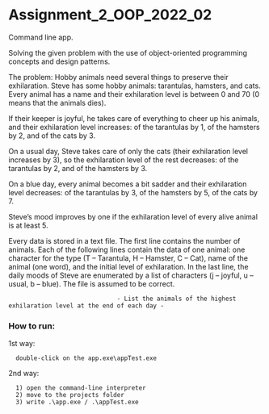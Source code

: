 # Assignment_2_OOP_2022_02

Command line app.

Solving the given problem with the use of object-oriented programming concepts and design patterns.

The problem:
Hobby animals need several things to preserve their exhilaration. Steve has some hobby animals: tarantulas,
hamsters, and cats. Every animal has a name and their exhilaration level is between 0 and 70 (0 means that the
animals dies).



If their keeper is joyful, he takes care of everything to cheer up his animals, and their exhilaration
level increases: of the tarantulas by 1, of the hamsters by 2, and of the cats by 3.

On a usual day, Steve takes care of only the cats (their exhilaration level increases by 3), so the exhilaration level
of the rest decreases: of the tarantulas by 2, and of the hamsters by 3.

On a blue day, every animal becomes a bit
sadder and their exhilaration level decreases: of the tarantulas by 3, of the hamsters by 5, of the cats by 7.

Steve’s mood improves by one if the exhilaration level of every alive animal is at least 5.



Every data is stored in a text file. The first line contains the number of animals. Each of the following lines contain
the data of one animal: one character for the type (T – Tarantula, H – Hamster, C – Cat), name of the animal (one
word), and the initial level of exhilaration.
In the last line, the daily moods of Steve are enumerated by a list of characters (j – joyful, u – usual, b – blue). The
file is assumed to be correct.

                                  - List the animals of the highest exhilaration level at the end of each day -

### How to run:

1st way:

      double-click on the app.exe\appTest.exe
  
2nd way:

      1) open the command-line interpreter
      2) move to the projects folder
      3) write .\app.exe / .\appTest.exe

